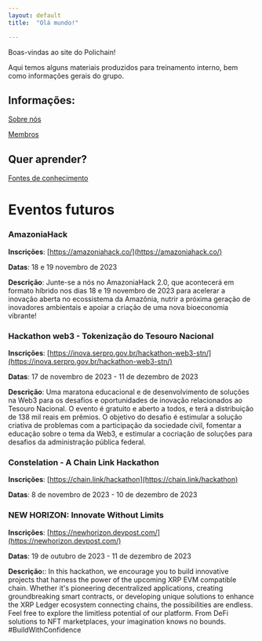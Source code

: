 ```yaml
---
layout: default
title:  "Olá mundo!"

---
```


Boas-vindas ao site do Polichain!

Aqui temos alguns materiais produzidos para treinamento interno, bem como informações gerais do grupo.

## Informações:

[Sobre nós](saibamais)

[Membros](membros)

## Quer aprender?

[Fontes de conhecimento](estudo)

# Eventos futuros

### AmazoniaHack
**Inscrições**: [https://amazoniahack.co/](https://amazoniahack.co/)

**Datas**: 18 e 19 novembro de 2023

**Descrição**: Junte-se a nós no AmazoniaHack 2.0, que acontecerá em formato híbrido nos dias 18 e 19 novembro de 2023 para acelerar a inovação aberta no ecossistema da Amazônia, nutrir a próxima geração de inovadores ambientais e apoiar a criação de uma nova bioeconomia vibrante!

### Hackathon web3 - Tokenização do Tesouro Nacional
**Inscrições**: [https://inova.serpro.gov.br/hackathon-web3-stn/](https://inova.serpro.gov.br/hackathon-web3-stn/)

**Datas**: 17 de novembro de 2023 - 11 de dezembro de 2023

**Descrição**: Uma maratona educacional e de desenvolvimento de soluções na Web3 para os desafios e oportunidades de inovação relacionados ao Tesouro Nacional. O evento é gratuito e aberto a todos, e terá a distribuição de 138 mil reais em prêmios. O objetivo do desafio é estimular a solução criativa de problemas com a participação da sociedade civil, fomentar a educação sobre o tema da Web3, e estimular a cocriação de soluções para desafios da administração pública federal.

### Constelation - A Chain Link Hackathon
**Inscrições**: [https://chain.link/hackathon](https://chain.link/hackathon)

**Datas**: 8 de novembro de 2023 - 10 de dezembro de 2023

### NEW HORIZON: Innovate Without Limits
**Inscrições**: [https://newhorizon.devpost.com/](https://newhorizon.devpost.com/)

**Datas**: 19 de outubro de 2023 - 11 de dezembro de 2023

**Descrição:**: In this hackathon, we encourage you to build innovative projects that harness the power of the upcoming XRP EVM compatible chain. Whether it's pioneering decentralized applications, creating groundbreaking smart contracts, or developing unique solutions to enhance the XRP Ledger ecosystem connecting chains, the possibilities are endless. Feel free to explore the limitless potential of our platform. From DeFi solutions to NFT marketplaces, your imagination knows no bounds. #BuildWithConfidence